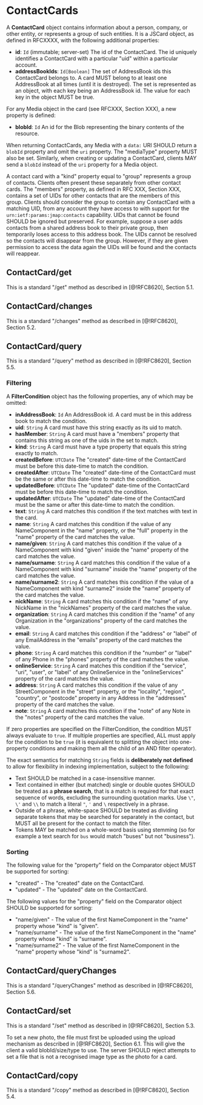 # ContactCards

A **ContactCard** object contains information about a person, company, or other entity, or represents a group of such entities. It is a JSCard object, as defined in RFCXXXX, with the following additional properties:

- **id**: `Id` (immutable; server-set)
  The id of the ContactCard. The id uniquely identifies a ContactCard with a particular "uid" within a particular account.
- **addressBookIds**: `Id[Boolean]`
  The set of AddressBook ids this ContactCard belongs to. A card MUST belong to at least one AddressBook at all times (until it is destroyed). The set is represented as an object, with each key being an AddressBook id. The value for each key in the object MUST be true.

For any Media object in the card (see RFCXXX, Section XXX), a new property is defined:

- **blobId**: `Id`
  An id for the Blob representing the binary contents of the resource.

When returning ContactCards, any Media with a `data:` URI SHOULD return a `blobId` property and omit the `uri` property. The "mediaType" property MUST also be set. Similarly, when creating or updating a ContactCard, clients MAY send a `blobId` instead of the `uri` property for a Media object.

A contact card with a "kind" property equal to "group" represents a group of contacts. Clients often present these separately from other contact cards. The "members" property, as defined in RFC XXX, Section XXX, contains a set of UIDs for other contacts that are the members of this group. Clients should consider the group to contain any ContactCard with a matching UID, from any account they have access to with support for the `urn:ietf:params:jmap:contacts` capability. UIDs that cannot be found SHOULD be ignored but preserved. For example, suppose a user adds contacts from a shared address book to their private group, then temporarily loses access to this address book. The UIDs cannot be resolved so the contacts will disappear from the group. However, if they are given permission to access the data again the UIDs will be found and the contacts will reappear.

## ContactCard/get

This is a standard "/get" method as described in [@!RFC8620], Section 5.1.

## ContactCard/changes

This is a standard "/changes" method as described in [@!RFC8620], Section 5.2.

## ContactCard/query

This is a standard "/query" method as described in [@!RFC8620], Section 5.5.

### Filtering

A **FilterCondition** object has the following properties, any of which may be omitted:

- **inAddressBook**: `Id`
  An AddressBook id. A card must be in this address book to match the condition.
- **uid**: `String`
  A card must have this string exactly as its uid to match.
- **hasMember**: `String`
  A card must have a "members" property that contains this string as one of the uids in the set to match.
- **kind**: `String`
  A card must have a type property that equals this string exactly to match.
- **createdBefore**: `UTCDate`
  The "created" date-time of the ContactCard must be before this date-time to match the condition.
- **createdAfter**: `UTCDate`
  The "created" date-time of the ContactCard must be the same or after this date-time to match the condition.
- **updatedBefore**: `UTCDate`
  The "updated" date-time of the ContactCard must be before this date-time to match the condition.
- **updatedAfter**: `UTCDate`
  The "updated" date-time of the ContactCard must be the same or after this date-time to match the condition.
- **text**: `String`
  A card matches this condition if the text matches with text in the card.
- **name**: `String`
  A card matches this condition if the value of any NameComponent in the "name" property, or the "full" property in the "name" property of the card matches the value.
- **name/given**: `String`
  A card matches this condition if the value of a NameComponent with kind "given" inside the "name" property of the card matches the value.
- **name/surname**: `String`
  A card matches this condition if the value of a NameComponent with kind "surname" inside the "name" property of the card matches the value.
- **name/surname2**: `String`
  A card matches this condition if the value of a NameComponent with kind "surname2" inside the "name" property of the card matches the value.
- **nickName**: `String`
  A card matches this condition if the "name" of any NickName in the "nickNames" property of the card matches the value.
- **organization**: `String`
  A card matches this condition if the "name" of any Organization in the "organizations" property of the card matches the value.
- **email**: `String`
  A card matches this condition if the "address" or "label" of any EmailAddress in the "emails" property of the card matches the value.
- **phone**: `String`
  A card matches this condition if the "number" or "label" of any Phone in the "phones" property of the card matches the value.
- **onlineService**: `String`
  A card matches this condition if the "service", "uri", "user", or "label" of any OnlineService in the "onlineServices" property of the card matches the value.
- **address**: `String`
  A card matches this condition if the value of any StreetComponent in the "street" property, or the "locality", "region", "country", or "postcode" property in any Address in the "addresses" property of the card matches the value.
- **note**: `String`
  A card matches this condition if the "note" of any Note in the "notes" property of the card matches the value.


If zero properties are specified on the FilterCondition, the condition MUST always evaluate to `true`. If multiple properties are specified, ALL must apply for the condition to be `true` (it is equivalent to splitting the object into one-property conditions and making them all the child of an AND filter operator).

The exact semantics for matching `String` fields is **deliberately not defined** to allow for flexibility in indexing implementation, subject to the following:

- Text SHOULD be matched in a case-insensitive manner.
- Text contained in either (but matched) single or double quotes SHOULD be treated as a **phrase search**, that is a match is required for that exact sequence of words, excluding the surrounding quotation marks. Use `\"`, `\'` and `\\` to match a literal `"`, `'` and `\` respectively in a phrase.
- Outside of a phrase, white-space SHOULD be treated as dividing separate tokens that may be searched for separately in the contact, but MUST all be present for the contact to match the filter.
- Tokens MAY be matched on a whole-word basis using stemming (so for example a text search for `bus` would match "buses" but not "business").

### Sorting

The following value for the "property" field on the Comparator object
MUST be supported for sorting:

* "created" - The "created" date on the ContactCard.
* "updated" - The "updated" date on the ContactCard.

The following values for the "property" field on the Comparator object SHOULD be supported for sorting:

- "name/given" - The value of the first NameComponent in the "name" property
  whose "kind" is "given".
- "name/surname" - The value of the first NameComponent in the "name" property
  whose "kind" is "surname".
- "name/surname2" - The value of the first NameComponent in the "name"
  property whose "kind" is "surname2".

## ContactCard/queryChanges

This is a standard "/queryChanges" method as described in [@!RFC8620], Section 5.6.

## ContactCard/set

This is a standard "/set" method as described in [@!RFC8620], Section 5.3.

To set a new photo, the file must first be uploaded using the upload mechanism as described in [@!RFC8620], Section 6.1. This will give the client a valid blobId/size/type to use. The server SHOULD reject attempts to set a file that is not a recognised image type as the photo for a card.

## ContactCard/copy

This is a standard "/copy" method as described in [@!RFC8620], Section 5.4.

